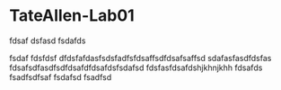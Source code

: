 # TateAllen-Lab01
fdsaf
dsfasd
fsdafds

fsdaf
fdsfdsf
dfdsfafdasfsdsfadfsfdsaffsdfdsafsaffsd
sdafasfasdfdsfas
fdsafsdfasdfsdfdsafdfdsafdsfsdafsd
fdsfasfdsafdshjkhnjkhh
fdsafds
fsadfsdfsaf
fsdafsd
fsadfsd

